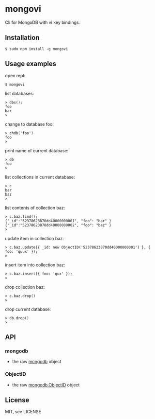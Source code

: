 # mongovi

Cli for MongoDB with vi key bindings.

## Installation

    $ sudo npm install -g mongovi

## Usage examples

open repl:

    $ mongovi

list databases:

    > dbs();
    foo
    bar
    > 

change to database foo:

    > chdb('foo')
    foo
    > 

print name of current database:

    > db
    foo
    > 

list collections in current database:

    > c
    bar
    baz
    > 

list contents of collection baz:

    > c.baz.find();
    {"_id":"52378623870dd40000000001", "foo": "bar" }
    {"_id":"52378623870dd40000000002", "foo": "baz" }
    > 

update item in collection baz:

    > c.baz.update({ _id: new ObjectID('52378623870dd40000000001') }, { foo: 'quux' });
    > 

insert item into collection baz:

    > c.baz.insert({ foo: 'qux' });
    > 

drop collection baz:

    > c.baz.drop()
    > 

drop current database:

    > db.drop()
    > 

## API

### mongodb
* the raw [mongodb](http://mongodb.github.io/node-mongodb-native) object

### ObjectID
* the raw [mongodb.ObjectID](http://mongodb.github.io/node-mongodb-native/api-bson-generated/objectid.html) object

## License

MIT, see LICENSE
